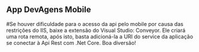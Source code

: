 ## App DevAgens Mobile
  #Se houver dificuldade para o acesso da api pelo mobile por causa das restrições do IIS, baixe a extensão do Visual Studio: Conveyor. Ele criará uma rota remota,
  após isto, basta adicioná-la a URI do service da aplicação se conectar à Api Rest com .Net Core. Boa diversão!
